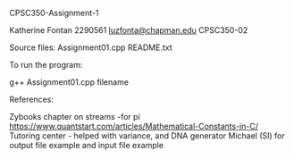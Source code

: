 
CPSC350-Assignment-1

Katherine Fontan
2290561
luzfonta@chapman.edu
CPSC350-02


Source files:
Assignment01.cpp
README.txt

To run the program:

g++ Assignment01.cpp filename

References:

Zybooks chapter on streams
-for pi https://www.quantstart.com/articles/Mathematical-Constants-in-C/
Tutoring center - helped with variance, and DNA generator
Michael (SI) for output file example and input file example

